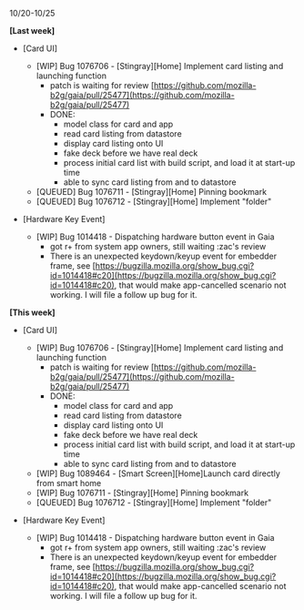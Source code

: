 10/20-10/25

**[Last week]**

* [Card UI]
	* [WIP] Bug 1076706 - [Stingray][Home] Implement card listing and launching function
		* patch is waiting for review [https://github.com/mozilla-b2g/gaia/pull/25477](https://github.com/mozilla-b2g/gaia/pull/25477)
		* DONE: 
			* model class for card and app
			* read card listing from datastore
			* display card listing onto UI
			* fake deck before we have real deck
			* process initial card list with build script, and load it at start-up time
			* able to sync card listing from and to datastore
	* [QUEUED] Bug 1076711 - [Stingray][Home] Pinning bookmark
	* [QUEUED] Bug 1076712 - [Stingray][Home] Implement "folder" 

* [Hardware Key Event]
	* [WIP] Bug 1014418 - Dispatching hardware button event in Gaia
		* got r+ from system app owners, still waiting :zac's review
		* There is an unexpected keydown/keyup event for embedder frame, see [https://bugzilla.mozilla.org/show_bug.cgi?id=1014418#c20](https://bugzilla.mozilla.org/show_bug.cgi?id=1014418#c20), that would make app-cancelled scenario not working. I will file a follow up bug for it.
	 
**[This week]**

* [Card UI]
	* [WIP] Bug 1076706 - [Stingray][Home] Implement card listing and launching function
		* patch is waiting for review [https://github.com/mozilla-b2g/gaia/pull/25477](https://github.com/mozilla-b2g/gaia/pull/25477)
		* DONE: 
			* model class for card and app
			* read card listing from datastore
			* display card listing onto UI
			* fake deck before we have real deck
			* process initial card list with build script, and load it at start-up time
			* able to sync card listing from and to datastore
	* [WIP] Bug 1089464 - [Smart Screen][Home]Launch card directly from smart home
	* [WIP] Bug 1076711 - [Stingray][Home] Pinning bookmark
	* [QUEUED] Bug 1076712 - [Stingray][Home] Implement "folder" 

* [Hardware Key Event]
	* [WIP] Bug 1014418 - Dispatching hardware button event in Gaia
		* got r+ from system app owners, still waiting :zac's review
		* There is an unexpected keydown/keyup event for embedder frame, see [https://bugzilla.mozilla.org/show_bug.cgi?id=1014418#c20](https://bugzilla.mozilla.org/show_bug.cgi?id=1014418#c20), that would make app-cancelled scenario not working. I will file a follow up bug for it.